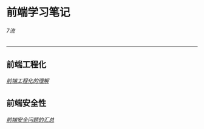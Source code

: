 # 前端学习笔记

###### 7流

---

## 前端工程化

###### [前端工程化的理解](./前端工程化的理解.md)

## 前端安全性

###### [前端安全问题的汇总](./前端安全问题汇总.md)